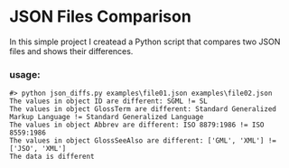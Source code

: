 # JSON Files Comparison

In this simple project I createad a Python script that compares two JSON files and shows their differences.

### usage:

```
#> python json_diffs.py examples\file01.json examples\file02.json
The values in object ID are different: SGML != SL
The values in object GlossTerm are different: Standard Generalized Markup Language != Standard Generalized Language
The values in object Abbrev are different: ISO 8879:1986 != ISO 8559:1986
The values in object GlossSeeAlso are different: ['GML', 'XML'] != ['JSO', 'XML']
The data is different
```

